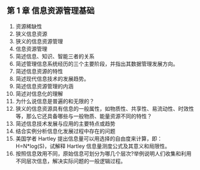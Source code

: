 ## 第 1 章 信息资源管理基础

1. 资源稀缺性
2. 狭义信息资源
3. 狭义的信息资源管理
4. 信息资源管理
5. 简述信息、知识、智能三者的关系
6. 简述管理信息系统经历的三个主要阶段，并指出其数据管理发展方向。
7. 简述信息资源的特性
8. 简述现代信息技术的发展趋势。
9. 简述信息资源管理的内涵
10. 简述对信息化的理解
11. 为什么说信息是普遍的和无限的？
12. 狭义的信息资源具有信息的一般属性，如物质性、共享性、易流动性、时效性等，那么它还具备哪些与一般物质、能量资源不同的特性？
13. 简述信息技术发展与应用的主要特点或趋势
14. 结合实例分析信息化发展过程中存在的问题
15. 美国学者 Hartley 提出信息量可以用选择的自由度来计算，即：H=N\*log(S)，试解释 Hartley 信息量测度公式及其意义和局限性。
16. 按照信息效用不同，原始信息可划分为哪几个层次?举例说明人们收集和利用不同层次信息，解决实际问题的一般逻辑过程。
